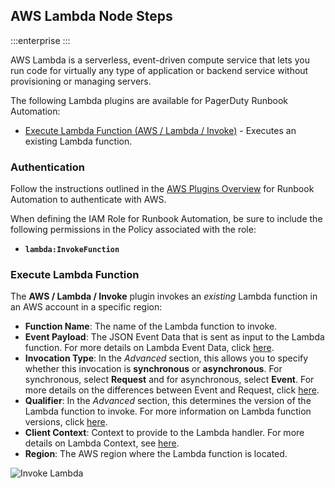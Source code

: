 ## AWS Lambda Node Steps

:::enterprise
:::

AWS Lambda is a serverless, event-driven compute service that lets you run code for virtually any type of application or backend service without provisioning or managing servers.

The following Lambda plugins are available for PagerDuty Runbook Automation:

* [Execute Lambda Function (AWS / Lambda / Invoke)](#execute-lambda-function) - Executes an existing Lambda function.

### Authentication
Follow the instructions outlined in the [AWS Plugins Overview](/manual/plugins/aws-plugins-overview.md) for Runbook Automation to authenticate with AWS.

When defining the IAM Role for Runbook Automation, be sure to include the following permissions in the Policy associated with the role:

* **`lambda:InvokeFunction`**

### Execute Lambda Function

The **AWS / Lambda / Invoke** plugin invokes an _existing_ Lambda function in an AWS account in a specific region:

* **Function Name**: The name of the Lambda function to invoke.
* **Event Payload**: The JSON Event Data that is sent as input to the Lambda function. For more details on Lambda Event Data, click [here](https://docs.aws.amazon.com/lambda/latest/dg/gettingstarted-concepts.html#gettingstarted-concepts-trigger).
* **Invocation Type**: In the _Advanced_ section, this allows you to specify whether this invocation is **synchronous** or **asynchronous**. For synchronous, select **Request** and for asynchronous, select **Event**. For more details on the differences between Event and Request, click [here](https://docs.aws.amazon.com/lambda/latest/dg/API_Invoke.html).
* **Qualifier**: In the _Advanced_ section, this determines the version of the Lambda function to invoke. For more information on Lambda function versions, click [here](https://docs.aws.amazon.com/lambda/latest/dg/configuration-versions.html).
* **Client Context**: Context to provide to the Lambda handler. For more details on Lambda Context, see [here](https://docs.aws.amazon.com/lambda/latest/dg/python-context.html).
* **Region**: The AWS region where the Lambda function is located.

![Invoke Lambda](/assets/img/aws-lambda-invoke-node-step.png)<br>